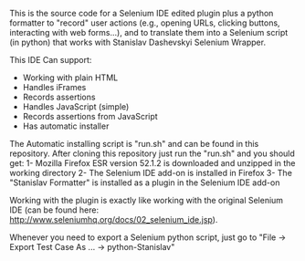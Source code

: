 This is the source code for a Selenium IDE edited plugin plus a python formatter to "record" user actions (e.g., opening URLs,
clicking buttons, interacting with web forms...), and to translate them into a Selenium script (in python) that works with Stanislav Dashevskyi Selenium Wrapper.


This IDE Can support:

* Working with plain HTML
* Handles iFrames
* Records assertions
* Handles JavaScript (simple)
* Records assertions from JavaScript
* Has automatic installer

The Automatic installing script is "run.sh" and can be found in this repository.
After cloning this repository just run the "run.sh" and you should get:
1- Mozilla Firefox ESR version 52.1.2 is downloaded and unzipped in the working directory
2- The Selenium IDE add-on is installed in Firefox
3- The "Stanislav Formatter" is installed as a plugin in the Selenium IDE add-on

Working with the plugin is exactly like working with the original Selenium IDE (can be found here: http://www.seleniumhq.org/docs/02_selenium_ide.jsp).

Whenever you need to export a Selenium python script, just go to "File -> Export Test Case As ... -> python-Stanislav"
